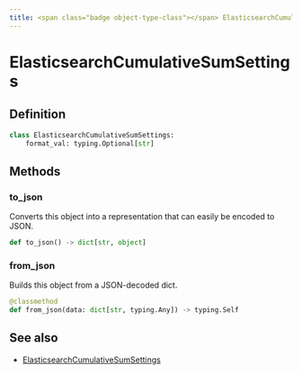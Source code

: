 ```yaml
---
title: <span class="badge object-type-class"></span> ElasticsearchCumulativeSumSettings
---
```

# <span class="badge object-type-class"></span> ElasticsearchCumulativeSumSettings

## Definition

```python
class ElasticsearchCumulativeSumSettings:
    format_val: typing.Optional[str]
```
## Methods

### <span class="badge object-method"></span> to_json

Converts this object into a representation that can easily be encoded to JSON.

```python
def to_json() -> dict[str, object]
```

### <span class="badge object-method"></span> from_json

Builds this object from a JSON-decoded dict.

```python
@classmethod
def from_json(data: dict[str, typing.Any]) -> typing.Self
```

## See also

 * <span class="badge builder"></span> [ElasticsearchCumulativeSumSettings](./builder-ElasticsearchCumulativeSumSettings.md)
